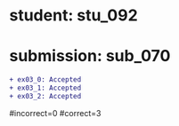 # student: stu_092
# submission: sub_070

```diff
+ ex03_0: Accepted
+ ex03_1: Accepted
+ ex03_2: Accepted
```
#incorrect=0
#correct=3
